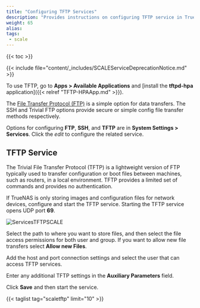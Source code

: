 ```yaml
---
title: "Configuring TFTP Services"
description: "Provides instructions on configuring TFTP service in TrueNAS SCALE."
weight: 65
alias: 
tags:
 - scale
---
```


{{< toc >}}


{{< include file="content/_includes/SCALEServiceDeprecationNotice.md" >}}

To use TFTP, go to **Apps > Available Applications** and [install the **tftpd-hpa** application]({{< relref "TFTP-HPAApp.md" >}}).

The [File Transfer Protocol (FTP)](https://tools.ietf.org/html/rfc959) is a simple option for data transfers.
The SSH and Trivial FTP options provide secure or simple config file transfer methods respectively.

Options for configuring **FTP**, **SSH**, and **TFTP** are in **System Settings > Services**.
Click the <i class="material-icons" aria-hidden="true" title="Configure">edit</i> to configure the related service.

## TFTP Service
The Trivial File Transfer Protocol (TFTP) is a lightweight version of FTP typically used to transfer configuration or boot files between machines, such as routers, in a local environment.
TFTP provides a limited set of commands and provides no authentication.

If TrueNAS is only storing images and configuration files for network devices, configure and start the TFTP service.
Starting the TFTP service opens UDP port **69**.

![ServicesTFTPSCALE](/images/SCALE/22.12/ServicesTFTPSCALE.png "TFTP Service Options")

Select the path to where you want to store files, and then select the file access permissions for both user and group. If you want to allow new file transfers select **Allow new Files**. 

Add the host and port connection settings and select the user that can access TFTP services.

Enter any additional TFTP settings in the **Auxiliary Parameters** field.

Click **Save** and then start the service.


{{< taglist tag="scaletftp" limit="10" >}}